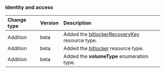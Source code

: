 ### Identity and access

| **Change type** | **Version** | **Description** |
|:---|:---|:---|
|Addition|beta|Added the [bitlockerRecoveryKey](https://docs.microsoft.com/en-us/graph/api/resources/bitlockerRecoveryKey?view=graph-rest-beta) resource type.|
|Addition|beta|Added the [bitlocker](https://docs.microsoft.com/en-us/graph/api/resources/bitlocker?view=graph-rest-beta) resource type.|
|Addition|beta|Added the **volumeType** enumeration type.|
